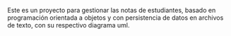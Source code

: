 Este es un proyecto para gestionar las notas de estudiantes, basado en programación orientada a objetos y con persistencia de datos en archivos de texto, con su respectivo diagrama uml.

